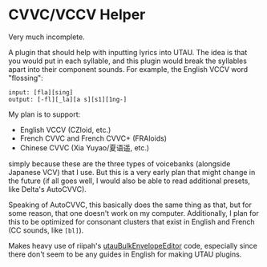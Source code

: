 # CVVC/VCCV Helper

Very much incomplete.

A plugin that should help with inputting lyrics into UTAU. The idea is that you would put in each syllable, and this plugin would break the syllables apart into their component sounds. For example, the English VCCV word "flossing":

    input: [fla][sing]
    output: [-fl][_la][a s][s1][1ng-]

My plan is to support:

- English VCCV (CZloid, etc.)
- French CVVC and French CVVC+ (FRAloids)
- Chinese CVVC (Xia Yuyao/夏语遥, etc.)

simply because these are the three types of voicebanks (alongside Japanese VCV) that I use. But this is a very early plan that might change in the future (if all goes well, I would also be able to read additional presets, like Delta's AutoCVVC).

Speaking of AutoCVVC, this basically does the same thing as that, but for some reason, that one doesn't work on my computer. Additionally, I plan for this to be optimized for consonant clusters that exist in English and French (CC sounds, like `[bl]`).

Makes heavy use of riipah's [utauBulkEnvelopeEditor](https://github.com/riipah/utauBulkEnvelopeEditor) code, especially since there don't seem to be any guides in English for making UTAU plugins.